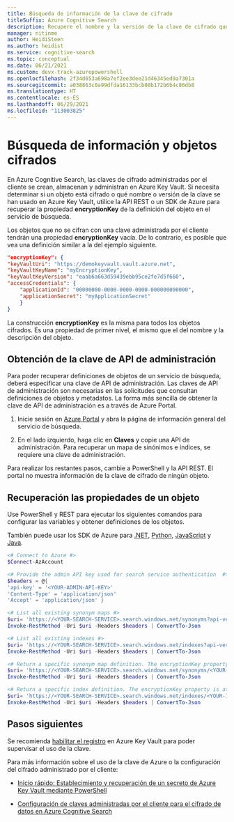 ```yaml
---
title: Búsqueda de información de la clave de cifrado
titleSuffix: Azure Cognitive Search
description: Recupere el nombre y la versión de la clave de cifrado que se usan en un mapa de sinónimos o índices para poder administrar la clave en Azure Key Vault.
manager: nitinme
author: HeidiSteen
ms.author: heidist
ms.service: cognitive-search
ms.topic: conceptual
ms.date: 06/21/2021
ms.custom: devx-track-azurepowershell
ms.openlocfilehash: 2f34d653a698a7ef2ee3dee21d46345ed9a7301a
ms.sourcegitcommit: a038863c0a99dfda16133bcb08b172b6b4c86db8
ms.translationtype: HT
ms.contentlocale: es-ES
ms.lasthandoff: 06/29/2021
ms.locfileid: "113003825"
---
```

# <a name="find-encrypted-objects-and-information"></a>Búsqueda de información y objetos cifrados

En Azure Cognitive Search, las claves de cifrado administradas por el cliente se crean, almacenan y administran en Azure Key Vault. Si necesita determinar si un objeto está cifrado o qué nombre o versión de la clave se han usado en Azure Key Vault, utilice la API REST o un SDK de Azure para recuperar la propiedad **encryptionKey** de la definición del objeto en el servicio de búsqueda.

Los objetos que no se cifran con una clave administrada por el cliente tendrán una propiedad **encryptionKey** vacía. De lo contrario, es posible que vea una definición similar a la del ejemplo siguiente.

```json
"encryptionKey": {
"keyVaultUri": "https://demokeyvault.vault.azure.net",
"keyVaultKeyName": "myEncryptionKey",
"keyVaultKeyVersion": "eaab6a663d59439ebb95ce2fe7d5f660",
"accessCredentials": {
    "applicationId": "00000000-0000-0000-0000-000000000000",
    "applicationSecret": "myApplicationSecret"
    }
}
```

La construcción **encryptionKey** es la misma para todos los objetos cifrados. Es una propiedad de primer nivel, el mismo que el del nombre y la descripción del objeto.

## <a name="get-the-admin-api-key"></a>Obtención de la clave de API de administración

Para poder recuperar definiciones de objetos de un servicio de búsqueda, deberá especificar una clave de API de administración. Las claves de API de administración son necesarias en las solicitudes que consultan definiciones de objetos y metadatos. La forma más sencilla de obtener la clave de API de administración es a través de Azure Portal.

1. Inicie sesión en [Azure Portal](https://portal.azure.com/) y abra la página de información general del servicio de búsqueda.

1. En el lado izquierdo, haga clic en **Claves** y copie una API de administración. Para recuperar un mapa de sinónimos e índices, se requiere una clave de administración.

Para realizar los restantes pasos, cambie a PowerShell y la API REST. El portal no muestra información de la clave de cifrado de ningún objeto.

## <a name="retrieve-object-properties"></a>Recuperación las propiedades de un objeto

Use PowerShell y REST para ejecutar los siguientes comandos para configurar las variables y obtener definiciones de los objetos. 

También puede usar los SDK de Azure para [.NET](/dotnet/api/azure.search.documents.indexes.searchindexclient.getindexes), [Python](/python/api/azure-search-documents/azure.search.documents.indexes.searchindexclient), [JavaScript](/javascript/api/@azure/search-documents/searchindexclient) y [Java](/java/api/com.azure.search.documents.indexes.searchindexclient.getindex).

```powershell
<# Connect to Azure #>
$Connect-AzAccount

<# Provide the admin API key used for search service authentication  #>
$headers = @{
'api-key' = '<YOUR-ADMIN-API-KEY>'
'Content-Type' = 'application/json'
'Accept' = 'application/json' }

<# List all existing synonym maps #>
$uri= 'https://<YOUR-SEARCH-SERVICE>.search.windows.net/synonyms?api-version=2020-06-30&$select=name'
Invoke-RestMethod -Uri $uri -Headers $headers | ConvertTo-Json

<# List all existing indexes #>
$uri= 'https://<YOUR-SEARCH-SERVICE>.search.windows.net/indexes?api-version=2020-06-30&$select=name'
Invoke-RestMethod -Uri $uri -Headers $headers | ConvertTo-Json

<# Return a specific synonym map definition. The encryptionKey property is at the end #>
$uri= 'https://<YOUR-SEARCH-SERVICE>.search.windows.net/synonyms/<YOUR-SYNONYM-MAP-NAME>?api-version=2020-06-30'
Invoke-RestMethod -Uri $uri -Headers $headers | ConvertTo-Json

<# Return a specific index definition. The encryptionKey property is at the end #>
$uri= 'https://<YOUR-SEARCH-SERVICE>.search.windows.net/indexes/<YOUR-INDEX-NAME>?api-version=2020-06-30'
Invoke-RestMethod -Uri $uri -Headers $headers | ConvertTo-Json
```

## <a name="next-steps"></a>Pasos siguientes

Se recomienda [habilitar el registro](../key-vault/general/logging.md) en Azure Key Vault para poder supervisar el uso de la clave.

Para más información sobre el uso de la clave de Azure o la configuración del cifrado administrado por el cliente:

+ [Inicio rápido: Establecimiento y recuperación de un secreto de Azure Key Vault mediante PowerShell](../key-vault/secrets/quick-create-powershell.md)

+ [Configuración de claves administradas por el cliente para el cifrado de datos en Azure Cognitive Search](search-security-manage-encryption-keys.md)
